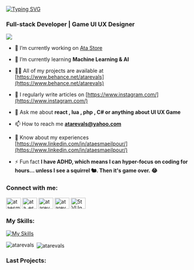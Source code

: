 <a href="#"><img src="https://readme-typing-svg.demolab.com?font=Fira+Code&pause=1000&color=F7E407&width=435&lines=Hi+%F0%9F%91%8B%2C+I'm+Ata+Revals;Hi+%F0%9F%91%8B%2C+I'm+Ata+Esmaeilpour" alt="Typing SVG" /></a>
<h3 align="left">Full-stack Developer | Game UI UX Designer</h3>

<a href="https://discord.gg/5tVUgq8" target="_blank"><img src="https://img.shields.io/badge/Discord-5865F2?style=for-the-badge&logo=discord&logoColor=white" /> </a>


- 🔭 I’m currently working on [Ata Store](https://ata.tebex.io/)

- 🌱 I’m currently learning **Machine Learning & AI**

- 👨‍💻 All of my projects are available at [https://www.behance.net/atarevals](https://www.behance.net/atarevals)

- 📝 I regularly write articles on [https://www.instagram.com/](https://www.instagram.com/)

- 💬 Ask me about **react , lua , php , C# or anything about UI UX Game**

- 📫 How to reach me **atarevals@yahoo.com**

- 📄 Know about my experiences [https://www.linkedin.com/in/ataesmaeilpour/](https://www.linkedin.com/in/ataesmaeilpour/)

- ⚡ Fun fact **I have ADHD, which means I can hyper-focus on coding for hours... unless I see a squirrel 🐿️. Then it's game over. 😂**

<h3 align="left">Connect with me:</h3>
<p align="left">
<a href="https://linkedin.com/in/ataesmaeilpour" target="blank"><img align="center" src="https://raw.githubusercontent.com/rahuldkjain/github-profile-readme-generator/master/src/images/icons/Social/linked-in-alt.svg" alt="ataesmaeilpour" height="30" width="40" /></a>
<a href="https://instagram.com/ata_esmaeilpour" target="blank"><img align="center" src="https://raw.githubusercontent.com/rahuldkjain/github-profile-readme-generator/master/src/images/icons/Social/instagram.svg" alt="ata_esmaeilpour" height="30" width="40" /></a>
<a href="https://www.behance.net/atarevals" target="blank"><img align="center" src="https://raw.githubusercontent.com/rahuldkjain/github-profile-readme-generator/master/src/images/icons/Social/behance.svg" alt="atarevals" height="30" width="40" /></a>
<a href="https://www.youtube.com/c/atarevalss" target="blank"><img align="center" src="https://raw.githubusercontent.com/rahuldkjain/github-profile-readme-generator/master/src/images/icons/Social/youtube.svg" alt="atarevalss" height="30" width="40" /></a>
<a href="https://discord.gg/5tVUgq8" target="blank"><img align="center" src="https://raw.githubusercontent.com/rahuldkjain/github-profile-readme-generator/master/src/images/icons/Social/discord.svg" alt="5tVUgq8" height="30" width="40" /></a>
</p>

<h3 align="left">My Skills:</h3>

[![My Skills](https://skillicons.dev/icons?i=js,html,css,lua,cs,react,figma,unity,vscode,visualstudio)](https://skillicons.dev)


<p><img align="left" src="https://github-readme-stats.vercel.app/api/top-langs?username=atarevals&show_icons=true&theme=dark&locale=en&layout=compact" alt="atarevals" /></p>

<p>&nbsp;<img align="center" src="https://github-readme-stats.vercel.app/api?username=atarevals&show_icons=true&theme=dark&title_color=ffffff&text_color=ffffff&hide_border=true&locale=en" alt="atarevals" /></p>

<h3 align="left">Last Projects:</h3>
<!-- BEGIN YOUTUBE-CARDS -->
<!-- END YOUTUBE-CARDS -->
